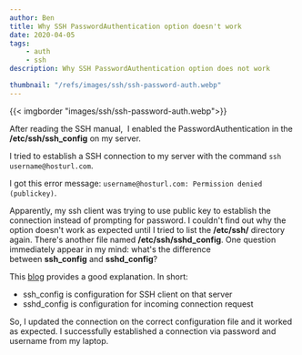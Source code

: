 ```yaml
---
author: Ben
title: Why SSH PasswordAuthentication option doesn't work
date: 2020-04-05
tags:
    - auth
    - ssh
description: Why SSH PasswordAuthentication option does not work

thumbnail: "/refs/images/ssh/ssh-password-auth.webp"
---
```


{{< imgborder "images/ssh/ssh-password-auth.webp">}}

After reading the SSH manual,  I enabled the PasswordAuthentication in the **/etc/ssh/ssh_config** on my server.

I tried to establish a SSH connection to my server with the command `ssh username@hosturl.com`.

I got this error message: `username@hosturl.com: Permission denied (publickey)`.

Apparently, my ssh client was trying to use public key to establish the connection instead of prompting for password. I couldn't find out why the option doesn't work as expected until I tried to list the **/etc/ssh/** directory again. There's another file named **/etc/ssh/sshd_config**. One question immediately appear in my mind: what's the difference between **ssh_config** and **sshd_config**?

This [blog](https://prasadlinuxblog.wordpress.com/2012/09/13/what-is-the-difference-between-ssh_config-and-sshd_config/) provides a good explanation. In short:

-   ssh_config is configuration for SSH client on that server
-   sshd_config is configuration for incoming connection request

So, I updated the connection on the correct configuration file and it worked as expected. I successfully established a connection via password and username from my laptop.
